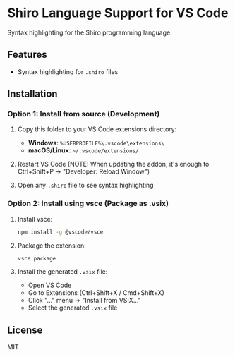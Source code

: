 # Shiro Language Support for VS Code

Syntax highlighting for the Shiro programming language.

## Features

- Syntax highlighting for `.shiro` files

## Installation

### Option 1: Install from source (Development)

1. Copy this folder to your VS Code extensions directory:
   - **Windows**: `%USERPROFILE%\.vscode\extensions\`
   - **macOS/Linux**: `~/.vscode/extensions/`

2. Restart VS Code (NOTE: When updating the addon, it's enough to Ctrl+Shift+P -> "Developer: Reload Window")

3. Open any `.shiro` file to see syntax highlighting

### Option 2: Install using vsce (Package as .vsix)

1. Install vsce:
   ```bash
   npm install -g @vscode/vsce
   ```

2. Package the extension:
   ```bash
   vsce package
   ```

3. Install the generated `.vsix` file:
   - Open VS Code
   - Go to Extensions (Ctrl+Shift+X / Cmd+Shift+X)
   - Click "..." menu → "Install from VSIX..."
   - Select the generated `.vsix` file

## License

MIT
